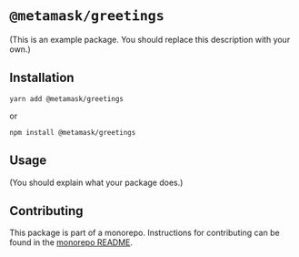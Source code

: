 # `@metamask/greetings`

(This is an example package. You should replace this description with your own.)

## Installation

`yarn add @metamask/greetings`

or

`npm install @metamask/greetings`

## Usage

(You should explain what your package does.)

## Contributing

This package is part of a monorepo. Instructions for contributing can be found in the [monorepo README](https://github.com/MetaMask/THIS-REPO#readme).
